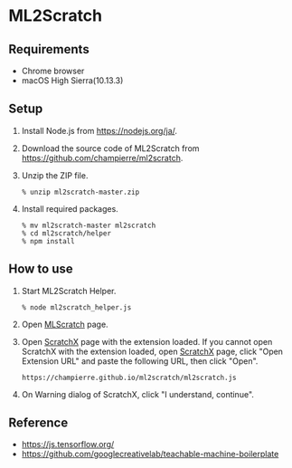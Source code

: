 # ML2Scratch

## Requirements

- Chrome browser
- macOS High Sierra(10.13.3)

## Setup

1. Install Node.js from https://nodejs.org/ja/.

2. Download the source code of ML2Scratch from https://github.com/champierre/ml2scratch.

3. Unzip the ZIP file.

	```
	% unzip ml2scratch-master.zip
	```

4. Install required packages.

	```
	% mv ml2scratch-master ml2scratch
	% cd ml2scratch/helper
	% npm install
	```

## How to use

1. Start ML2Scratch Helper.

	```
	% node ml2scratch_helper.js
	```

2. Open [MLScratch](https://champierre.github.io/ml2scratch/) page.

3. Open [ScratchX](http://scratchx.org/?url=https://champierre.github.io/ml2scratch/ml2scratch.js) page with the extension loaded. If you cannot open ScratchX with the extension loaded, open [ScratchX](http://scratchx.org/) page, click "Open Extension URL" and paste the following URL, then click "Open".

	```
	https://champierre.github.io/ml2scratch/ml2scratch.js
	```

4. On Warning dialog of ScratchX, click "I understand, continue".

## Reference

- https://js.tensorflow.org/
- https://github.com/googlecreativelab/teachable-machine-boilerplate
